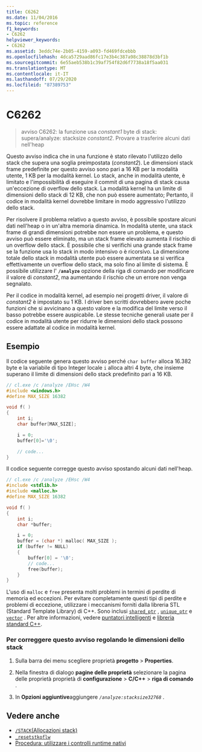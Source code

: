 ```yaml
---
title: C6262
ms.date: 11/04/2016
ms.topic: reference
f1_keywords:
- C6262
helpviewer_keywords:
- C6262
ms.assetid: 3eddc74e-2b05-4159-a093-fd469fdcebbb
ms.openlocfilehash: 4dca5729aad86fc17e3b4c387a98c38878d3bf1b
ms.sourcegitcommit: 6e55aeb538b1c39af754f82d6f7738a18f5aa031
ms.translationtype: MT
ms.contentlocale: it-IT
ms.lasthandoff: 07/29/2020
ms.locfileid: "87389753"
---
```

# <a name="c6262"></a>C6262

> avviso C6262: la funzione usa *constant1* byte di stack: supera/analyze: stacksize *constant2*. Provare a trasferire alcuni dati nell'heap

Questo avviso indica che in una funzione è stato rilevato l'utilizzo dello stack che supera una soglia preimpostata (*constant2*). Le dimensioni stack frame predefinite per questo avviso sono pari a 16 KB per la modalità utente, 1 KB per la modalità kernel. Lo stack, anche in modalità utente, è limitato e l'impossibilità di eseguire il commit di una pagina di stack causa un'eccezione di overflow dello stack. La modalità kernel ha un limite di dimensioni dello stack di 12 KB, che non può essere aumentato; Pertanto, il codice in modalità kernel dovrebbe limitare in modo aggressivo l'utilizzo dello stack.

Per risolvere il problema relativo a questo avviso, è possibile spostare alcuni dati nell'heap o in un'altra memoria dinamica.  In modalità utente, una stack frame di grandi dimensioni potrebbe non essere un problema, e questo avviso può essere eliminato, ma un stack frame elevato aumenta il rischio di un overflow dello stack. È possibile che si verifichi una grande stack frame se la funzione usa lo stack in modo intensivo o è ricorsivo. La dimensione totale dello stack in modalità utente può essere aumentata se si verifica effettivamente un overflow dello stack, ma solo fino al limite di sistema.  È possibile utilizzare l' **`/analyze`** opzione della riga di comando per modificare il valore di *constant2*, ma aumentando il rischio che un errore non venga segnalato.

Per il codice in modalità kernel, ad esempio nei progetti driver, il valore di *constant2* è impostato su 1 KB. I driver ben scritti dovrebbero avere poche funzioni che si avvicinano a questo valore e la modifica del limite verso il basso potrebbe essere auspicabile.  Le stesse tecniche generali usate per il codice in modalità utente per ridurre le dimensioni dello stack possono essere adattate al codice in modalità kernel.

## <a name="example"></a>Esempio

Il codice seguente genera questo avviso perché `char buffer` alloca 16.382 byte e la variabile di tipo Integer locale `i` alloca altri 4 byte, che insieme superano il limite di dimensioni dello stack predefinito pari a 16 KB.

```cpp
// cl.exe /c /analyze /EHsc /W4
#include <windows.h>
#define MAX_SIZE 16382

void f( )
{
    int i;
    char buffer[MAX_SIZE];

    i = 0;
    buffer[0]='\0';

    // code...
}
```

Il codice seguente corregge questo avviso spostando alcuni dati nell'heap.

```cpp
// cl.exe /c /analyze /EHsc /W4
#include <stdlib.h>
#include <malloc.h>
#define MAX_SIZE 16382

void f( )
{
    int i;
    char *buffer;

    i = 0;
    buffer = (char *) malloc( MAX_SIZE );
    if (buffer != NULL)
    {
        buffer[0] = '\0';
        // code...
        free(buffer);
    }
}
```

L'uso di `malloc` e `free` presenta molti problemi in termini di perdite di memoria ed eccezioni. Per evitare completamente questi tipi di perdite e problemi di eccezione, utilizzare i meccanismi forniti dalla libreria STL (Standard Template Library) di C++. Sono inclusi [`shared_ptr`](/cpp/standard-library/shared-ptr-class) , [`unique_ptr`](/cpp/standard-library/unique-ptr-class) e [`vector`](/cpp/standard-library/vector) . Per altre informazioni, vedere [puntatori intelligenti](/cpp/cpp/smart-pointers-modern-cpp) e [libreria standard C++](/cpp/standard-library/cpp-standard-library-reference).

### <a name="to-correct-this-warning-by-adjusting-the-stack-size"></a>Per correggere questo avviso regolando le dimensioni dello stack

1. Sulla barra dei menu scegliere proprietà **progetto**  >  **Properties**.

1. Nella finestra di dialogo **pagine delle proprietà** selezionare la pagina delle proprietà proprietà di **configurazione**  >  **C/C++**  >  **riga di comando** .

1. In **Opzioni aggiuntive**aggiungere *`/analyze:stacksize32768`* .

## <a name="see-also"></a>Vedere anche

- [`/STACK`(Allocazioni stack)](/cpp/build/reference/stack-stack-allocations)
- [`_resetstkoflw`](/cpp/c-runtime-library/reference/resetstkoflw)
- [Procedura: utilizzare i controlli runtime nativi](/visualstudio/debugger/how-to-use-native-run-time-checks)
